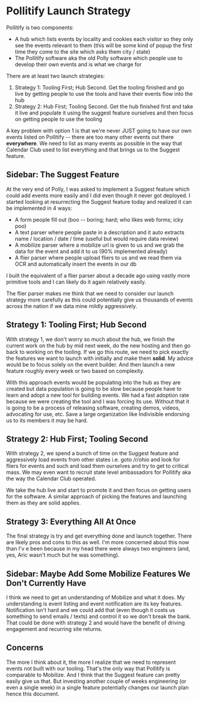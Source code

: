 # Pollitify Launch Strategy

Pollitify is two components:

* A hub which lists events by locality and cookies each visitor so they only see the events relevant to them (this will be some kind of popup the first time they come to the site which asks them city / state)
* The Pollitify software aka the old Polly software which people use to develop their own events and is what we charge for

There are at least two launch strategies:

1. Strategy 1: Tooling First; Hub Second.  Get the tooling finished and go live by getting people to use the tools and have their events flow into the hub
2. Strategy 2: Hub First; Tooling Second.  Get the hub finished first and take it live and populate it using the suggest feature ourselves and then focus on getting people to use the tooling

A key problem with option 1 is that we're never JUST going to have our own events listed on Pollitify -- there are too many other events out there **everywhere**.  We need to list as many events as possible in the way that Calendar Club used to list everything and that brings us to the Suggest feature.

## Sidebar: The Suggest Feature

At the very end of Polly, I was asked to implement a Suggest feature which could add events more easily and I did even though it never got deployed.  I started looking at resurrecting the Suggest feature today and realized it can be implemented in 4 ways:

* A form people fill out (boo -- boring; hard; who likes web forms; icky poo)
* A text parser where people paste in a description and it auto extracts name / location / date / time (useful but would require data review)
* A mobilize parser where a mobilize url is given to us and we grab the data for the event and add it to us (90% implemented already)
* A flier parser where people upload fliers to us and we read them via OCR and automatically insert the events in our db

I built the equivalent of a flier parser about a decade ago using vastly more primitive tools and I can likely do it again relatively easily.

The flier parser makes me think that we need to consider our launch strategy more carefully as this could potentially give us thousands of events across the nation if we data mine mildly aggressively.

## Strategy 1: Tooling First; Hub Second

With strategy 1, we don't worry so much about the hub, we finish the current work on the hub by mid next week, do the new hosting and then go back to working on the tooling.  If we go this route, we need to pick exactly the features we want to launch with initially and make them **solid**.  My advice would be to focus solely on the event builder.  And then launch a new feature roughly every week or two based on complexity.  

With this approach events would be populating into the hub as they are created but data population is going to be slow because people have to learn and adopt a new tool for building events.  We had a fast adoption rate because we were creating the tool and I was forcing its use.  Without that it is going to be a process of releasing software, creating demos, videos, advocating for use, etc.  Save a large organization like Indivisible endorsing us to its members it may be hard.

## Strategy 2: Hub First; Tooling Second

With strategy 2, we spend a bunch of time on the Suggest feature and aggressively load events from other states i.e. goto /r/ohio and look for fliers for events and such and load them ourselves and try to get to critical mass.  We may even want to recruit state level ambassadors for Pollitify aka the way the Calendar Club operated.

We take the hub live and start to promote it and then focus on getting users for the software.  A similar approach of picking the features and launching them as they are solid applies.

## Strategy 3: Everything All At Once

The final strategy is try and get everything done and launch together.  There are likely pros and cons to this as well.  I'm more concerned about this now than I'v e been because in my head there were always two engineers (and, yes, Aric wasn't much but he was something).

## Sidebar: Maybe Add Some Mobilize Features We Don't Currently Have

I think we need to get an understanding of Mobilize and what it does.  My understanding is event listing and event notification are its key features.  Notification isn't hard and we could add that (even though it costs us something to send emails / texts) and control it so we don't break the bank.  That could be done with strategy 2 and would have the benefit of driving engagement and recurring site returns.

## Concerns

The more I think about it, the more I realize that we need to represent events not built with our tooling.  That's the only way that Pollitify is comparable to Mobilize.  And I think that the Suggest feature can pretty easily give us that.  But investing another couple of weeks engineering (or even a single week) in a single feature potentially changes our launch plan hence this document.